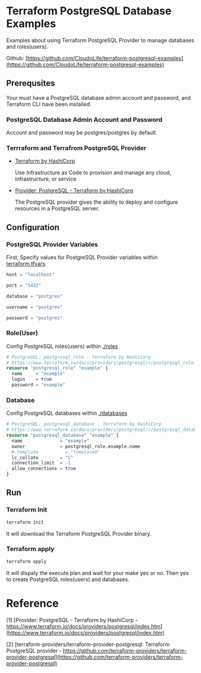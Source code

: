 # Terraform PostgreSQL Database Examples

Examples about using Terraform PostgreSQL Provider to manage databases and roles(users).

Github: [https://github.com/CloudoLife/terraform-postgresql-examples](https://github.com/CloudoLife/terraform-postgresql-examples)

## Prerequsites
Your must have a PostgreSQL database admin account and password, and Terraform CLI have been installed.

### PostgreSQL Database Admin Account and Password

Account and password may be postgres/postgres by default.

### Terrraform and Terrafrom PostgreSQL Provider

- [Terraform by HashiCorp](https://www.terraform.io/)

    Use Infrastructure as Code to provision and manage any cloud, infrastructure, or service

- [Provider: PostgreSQL - Terraform by HashiCorp](https://www.terraform.io/docs/providers/postgresql/index.html)

    The PostgreSQL provider gives the ability to deploy and configure resources in a PostgreSQL server.

## Configuration

### PostgreSQL Provider Variables
First, Specify values for PostgreSQL Provider variables within [terraform.tfvars](./terraform.tfvars).

```terraform
host = "localhost"

port = "5432"

database = "postgres"

username = "postgres"

password = "postgres"
```

### Role(User)
Config PostgreSQL roles(users) within [./roles](./roles)

```terraform
# PostgreSQL: postgresql_role - Terraform by HashiCorp
# https://www.terraform.io/docs/providers/postgresql/r/postgresql_role.html
resource "postgresql_role" "example" {
  name     = "example"
  login    = true
  password = "example"
```

### Database
Config PostgreSQL databases within [./databases](./databases)

```terraform
# PostgreSQL: postgresql_database - Terraform by HashiCorp
# https://www.terraform.io/docs/providers/postgresql/r/postgresql_database.html
resource "postgresql_database" "example" {
  name              = "example"
  owner             = postgresql_role.example.name 
  # template          = "template0"
  lc_collate        = "C"
  connection_limit  = -1
  allow_connections = true
}
```

## Run

### Terraform Init

```bash
terraform init
```

It will download the Terraform PostgreSQL Provider binary.

### Terraform apply
```bash
terraform apply
```

It will dispaly the execute plan and wait for your make yes or no.
Then yes to create PostgreSQL roles(users) and databases.

# Reference
[1] [Provider: PostgreSQL - Terraform by HashiCorp - https://www.terraform.io/docs/providers/postgresql/index.htm](https://www.terraform.io/docs/providers/postgresql/index.htm)

[2] [terraform-providers/terraform-provider-postgresql: Terraform PostgreSQL provider - https://github.com/terraform-providers/terraform-provider-postgresql](https://github.com/terraform-providers/terraform-provider-postgresql)